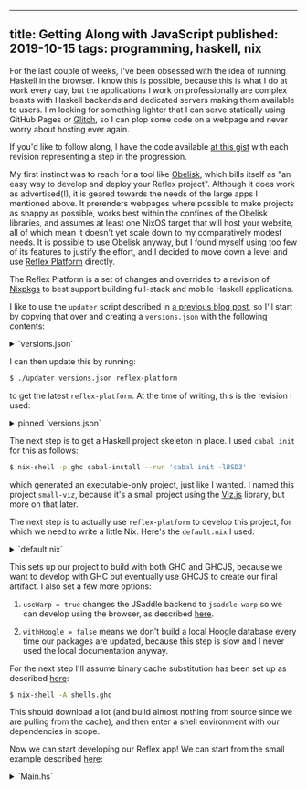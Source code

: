 --------------------------------------------------------------------------------
title: Getting Along with JavaScript
published: 2019-10-15
tags: programming, haskell, nix
--------------------------------------------------------------------------------

For the last couple of weeks, I've been obsessed with the idea of running
Haskell in the browser. I know this is possible, because this is what I do at
work every day, but the applications I work on professionally are complex
beasts with Haskell backends and dedicated servers making them available to
users. I'm looking for something lighter that I can serve statically using
GitHub Pages or [Glitch](https://glitch.com), so I can plop some code on a
webpage and never worry about hosting ever again.

If you'd like to follow along, I have the code available [at this
gist](https://gist.github.com/vaibhavsagar/24b1754b8a269fd8c54a89cb73e64fa8)
with each revision representing a step in the progression.

My first instinct was to reach for a tool like
[Obelisk](https://github.com/obsidiansystems/obelisk), which bills itself as
"an easy way to develop and deploy your Reflex project". Although it does work
as advertised(!), it is geared towards the needs of the large apps I mentioned
above.  It prerenders webpages where possible to make projects as snappy as
possible, works best within the confines of the Obelisk libraries, and assumes
at least one NixOS target that will host your website, all of which mean it
doesn't yet scale down to my comparatively modest needs. It is possible to use
Obelisk anyway, but I found myself using too few of its features to justify the
effort, and I decided to move down a level and use [Reflex
Platform](https://github.com/reflex-frp/reflex-platform) directly.

The Reflex Platform is a set of changes and overrides to a revision of
[Nixpkgs](https://github.com/NixOS/nixpkgs) to best support building full-stack
and mobile Haskell applications.

I like to use the `updater` script described in [a previous blog
post](/blog/quick-easy-nixpkgs-pinning), so I'll start by copying that over and
creating a `versions.json` with the following contents:

<details>
<summary style="cursor: pointer">`versions.json`</summary>
```json
{
  "reflex-platform": {
    "owner": "reflex-frp",
    "repo": "reflex-platform",
    "branch": "develop",
    "rev": "",
    "sha256": ""
  }
}
```
</details>

I can then update this by running:

```bash
$ ./updater versions.json reflex-platform
```

to get the latest `reflex-platform`. At the time of writing, this is the
revision I used:

<details>
<summary style="cursor: pointer">pinned `versions.json`</summary>
```json
{
  "reflex-platform": {
    "owner": "reflex-frp",
    "repo": "reflex-platform",
    "branch": "develop",
    "rev": "8f4b8973a06f78c7aaf1a222f8f8443cd934569f",
    "sha256": "167smg7dyvg5yf1wn9bx6yxvazlk0qk64rzgm2kfzn9mx873s0vp"
  }
}
```
</details>

The next step is to get a Haskell project skeleton in place. I used `cabal
init` for this as follows:

```bash
$ nix-shell -p ghc cabal-install --run 'cabal init -lBSD3'
```

which generated an executable-only project, just like I wanted. I named this
project `small-viz`, because it's a small project using the
[Viz.js](http://viz-js.com/) library, but more on that later.

The next step is to actually use `reflex-platform` to develop this project, for
which we need to write a little Nix. Here's the `default.nix` I used:

<details>
<summary style="cursor: pointer">`default.nix`</summary>
```nix
let
  # ./updater versions.json reflex-platform
  fetcher = { owner, repo, rev, sha256, ... }: builtins.fetchTarball {
    inherit sha256;
    url = "https://github.com/${owner}/${repo}/tarball/${rev}";
  };
  reflex-platform = fetcher (builtins.fromJSON (builtins.readFile ./versions.json)).reflex-platform;
in (import reflex-platform { system = builtins.currentSystem; }).project ({ pkgs, ... }: {
  useWarp = true;
  withHoogle = false;
  packages = {
    small-viz = ./.;
  };
  shells = {
    ghc = ["small-viz"];
    ghcjs = ["small-viz"];
  };
})
```
</details>

This sets up our project to build with both GHC and GHCJS, because we want to
develop with GHC but eventually use GHCJS to create our final artifact. I also
set a few more options:

1. `useWarp = true` changes the JSaddle backend to `jsaddle-warp` so we can
   develop using the browser, as described
   [here](https://github.com/reflex-frp/reflex-platform/blob/8f4b8973a06f78c7aaf1a222f8f8443cd934569f/docs/project-development.md#building-frontends-with-ghc).

2. `withHoogle = false` means we don't build a local Hoogle database every time
   our packages are updated, because this step is slow and I never used the
   local documentation anyway.

For the next step I'll assume binary cache substitution has been set up as
described
[here](https://github.com/reflex-frp/reflex-platform/blob/develop/notes/NixOS.md#enabling-the-binary-cache-on-nixos):

```bash
$ nix-shell -A shells.ghc
```

This should download a lot (and build almost nothing from source since we are
pulling from the cache), and then enter a shell environment with our
dependencies in scope.

Now we can start developing our Reflex app! We can start from the small example
described
[here](https://github.com/reflex-frp/reflex-platform/tree/8f4b8973a06f78c7aaf1a222f8f8443cd934569f#dynamics-and-events):

<details>
<summary style="cursor: pointer">`Main.hs`</summary>
```haskell
{-# LANGUAGE OverloadedStrings #-}
import Reflex.Dom

main = mainWidget $ el "div" $ do
  t <- inputElement def
  dynText $ _inputElement_value t
```
</details>

We also have to add `reflex-dom` and `reflex` to our dependencies in our
`.cabal` file, and then we can get a automatically-reloading development build
with one command:

```bash
$ nix-shell -A shells.ghc --run 'ghcid -T "Main.main" --command "cabal new-repl"'
```

This allows a native Haskell process to control a web page, so we can navigate
to it using our browser at `http://localhost:3003` and have a fast feedback
loop. In practice there is a lot of brower refreshing involved, but this is
still much nicer than having to do a GHCJS build each time we want to look at
our changes. Now we have an input box that repeats what we type into it, which
is a good start. I should point out that this works a lot better on Google
Chrome (or Chromium) than it does on Firefox, and that's what I'll be using for
development.

So where are we going with this? My plan is to build a crude version of the
[Viz.js](http://viz-js.com) homepage, where you can write
[DOT](https://en.wikipedia.org/wiki/DOT_(graph_description_language)) and see
it rendered instantly. Viz.js is the result of compiling the venerable
[Graphviz](http://graphviz.org/) to JavaScript using
[Emscripten](https://emscripten.org). It's no longer maintained but still works
fine as far as I can tell. In order to do this I want to use some kind of
JavaScript FFI to call out to `viz.js`, but first I want to swap out our text
input for a text area, and move the repeated output to just below the text area
instead of beside it.

<details>
<summary style="cursor: pointer">`Main.hs`</summary>
```haskell
{-# LANGUAGE OverloadedStrings #-}
import Reflex.Dom

main = mainWidget $ el "div" $ do
  t <- textArea def
  el "div" $
    dynText $ _textArea_value t
```
</details>

The latest version of Viz.js is available
[here](https://www.jsdelivr.com/package/npm/viz.js), and we can include it
using `mainWidgetWithHead`:

<details>
<summary style="cursor: pointer">`Main.hs`</summary>
```haskell
{-# LANGUAGE OverloadedStrings #-}
import Reflex.Dom

main = mainWidgetWithHead widgetHead $ el "div" $ do
  t <- textArea def
  el "div" $
    dynText $ _textArea_value t
  where
    widgetHead :: DomBuilder t m => m ()
    widgetHead = do
      script "https://cdn.jsdelivr.net/npm/viz.js@2.1.2/viz.min.js"
      script "https://cdn.jsdelivr.net/npm/viz.js@2.1.2/full.render.min.js"
    script src = elAttr "script" ("type" =: "text/javascript" <> "src" =: src) blank
```
</details>

Now we can poke around with our browser developer tools until we have a useful
function. Here's what I came up with, based on the examples in the
[wiki](https://github.com/mdaines/viz.js/wiki/Usage#using-a-script-tag):

```javascript
function(e, string) {
  var viz = new Viz();
  viz.renderSVGElement(string)
  .then(function(element) {
    e.innerHTML = element.outerHTML;
  })
  .catch(function(error) {
    e.innerHTML = error;
  })
}
```

Now we can start thinking about how we want to do JavaScript interop! Although
there is a GHCJS FFI as described [in the
wiki](https://github.com/ghcjs/ghcjs/wiki/A-few-examples-of-Foreign-Function-Interface),
this doesn't seem to work at all with GHC, and that means we can't use it
during development. I don't think that's good enough, and fortunately we don't
have to settle for this and instead can use
[`jsaddle`](http://hackage.haskell.org/package/jsaddle-0.9.6.0), which bills
itself as "an EDSL for calling JavaScript that can be used both from GHCJS and
GHC". We can add `jsaddle` to our dependencies, add `Viz` to the
`exposed-modules` stanza in our `.cabal` file, and create a new module `Viz`,
and then we can use the `eval` and `call` functions to call our JavaScript
directly:

<details>
<summary style="cursor: pointer">`Viz.hs`</summary>
```haskell
module Viz where

import Language.Javascript.JSaddle

viz :: JSVal -> JSVal -> JSM ()
viz element string = do
  call vizJs vizJs [element, string]
  pure ()

vizJs :: JSM JSVal
vizJs = eval
  "(function(e, string) { \
  \  var viz = new Viz(); \
  \  viz.renderSVGElement(string) \
  \  .then(function(element) { \
  \    e.innerHTML = element.outerHTML; \
  \  }) \
  \  .catch(function(error) { \
  \    e.innerHTML = error; \
  \  }) \
  \})"
```
</details>

JSaddle runs operations in `JSM`, which is similar to `IO`, and all functions
take values of type `JSVal` to ensure they can be represented as JavaScript
values. We pass `vizJs` to `call` twice because the second parameter represents
the `this` keyword.

Wiring everything up together is just a few more lines of code:

<details>
<summary style="cursor: pointer">`Main.hs`</summary>
```haskell
{-# LANGUAGE OverloadedStrings #-}
import Reflex.Dom
import Language.Javascript.JSaddle (liftJSM, toJSVal)
import Viz (viz)

main = mainWidgetWithHead widgetHead $ el "div" $ do
  t <- textArea def
  e <- _element_raw . fst <$> el' "div" blank
  performEvent_ $ ffor (updated (_textArea_value t)) $ \text -> liftJSM $ do
    jsE <- toJSVal e
    jsT <- toJSVal text
    viz jsE jsT
  where
    widgetHead :: DomBuilder t m => m ()
    widgetHead = do
      script "https://cdn.jsdelivr.net/npm/viz.js@2.1.2/viz.min.js"
      script "https://cdn.jsdelivr.net/npm/viz.js@2.1.2/full.render.min.js"
    script src = elAttr "script" ("type" =: "text/javascript" <> "src" =: src) blank
```
</details>

There's a lot going on here, so I'll explain in a little more detail.

Instead of an element which displays the textarea contents as they are updated,
we just want a reference to a blank `<div>`, so we use the
[`el'`](https://hackage.haskell.org/package/reflex-dom-core-0.5/docs/Reflex-Dom-Widget-Basic.html#v:el-39-)
function and pull out the raw element.
[`performEvent_`](http://hackage.haskell.org/package/reflex-0.6.2.4/docs/Reflex-PerformEvent-Class.html#v:performEvent_)
mediates the interaction between Reflex and side-effecting actions, like our
function that updates the DOM with a rendered graph, so we want to use it to
render a new graph every time the textarea is updated.

An introduction to Reflex is out of scope for this blog post, but it's worth
mentioning that the textarea value is represented as a
[`Dynamic`](http://hackage.haskell.org/package/reflex-0.6.2.4/docs/Reflex-Class.html#t:Dynamic),
which can change over time and notify consumers when it has changed. This can
be thought of as the combination of a related
[`Behavior`](http://hackage.haskell.org/package/reflex-0.6.2.4/docs/Reflex-Class.html#t:Behavior)
and
[`Event`](http://hackage.haskell.org/package/reflex-0.6.2.4/docs/Reflex-Class.html#t:Event).
`performEvent_` only takes an `Event`, and we can get the underlying `Event`
out of a `Dynamic` with
[`updated`](http://hackage.haskell.org/package/reflex-0.6.2.4/docs/Reflex-Class.html#v:updated).

`ffor` is just `flip fmap`, and we use it to operate on the underlying `Text`
value, convert both it and the reference to the element we want to update to
`JSVal`s, and then pass them as arguments to the `viz` function we defined
earlier. Now we should have a working GraphViz renderer in our browser!

We could stop here, but I think we can do better than evaluating JavaScript
strings. JSaddle is an EDSL, so we can rewrite our JavaScript in Haskell:

<details>
<summary style="cursor: pointer">`Viz.hs`</summary>
```haskell
module Viz where

import Language.Javascript.JSaddle

viz :: JSVal -> JSVal -> JSM ()
viz element string = do
  viz <- new (jsg "Viz") ()
  render <- viz # "renderSVGElement" $ [string]
  result <- render # "then" $ [(fun $ \_ _ [e] -> do
    outer <- e ! "outerHTML"
    element <# "innerHTML" $ outer
  )]
  result # "catch" $ [(fun $ \_ _ [err] ->
    element <# "innerHTML" $ err
  )]
  pure ()
```
</details>

This is recognisably the same logic as before, but using some new JSaddle operators:

- [`#`](http://hackage.haskell.org/package/jsaddle-0.9.6.0/docs/Language-Javascript-JSaddle.html#v:-35-)
  is for calling a JavaScript function
- [`!`](http://hackage.haskell.org/package/jsaddle-0.9.6.0/docs/Language-Javascript-JSaddle.html#v:-33-)
  is for property access
- [`<#`](http://hackage.haskell.org/package/jsaddle-0.9.6.0/docs/Language-Javascript-JSaddle.html#v:-60--35-)
  is a setter

This is an improvement, but we can do even better using the lensy API (after
adding `lens` to our dependencies):

<details>
<summary style="cursor: pointer">`Viz.hs`</summary>
```haskell
module Viz where

import Language.Javascript.JSaddle
import Control.Lens ((^.))

viz :: JSVal -> JSVal -> JSM ()
viz element string = do
  viz <- new (jsg "Viz") ()
  render <- viz ^. js1 "renderSVGElement" string
  result <- render ^. js1 "then" (fun $ \_ _ [e] -> do
    outer <- e ! "outerHTML"
    element ^. jss "innerHTML" outer)
  result ^. js1 "catch" (fun $ \_ _ [err] ->
    element ^. jss "innerHTML" err)
  pure ()
```
</details>

Not much has changed except that we can use convenience functions like
[`js1`](http://hackage.haskell.org/package/jsaddle-0.9.6.0/docs/Language-Javascript-JSaddle.html#v:js1)
and
[`jss`](http://hackage.haskell.org/package/jsaddle-0.9.6.0/docs/Language-Javascript-JSaddle.html#v:jss).

I'm told it's possible to get rid of the JSaddle overhead entirely by using a
library like [`ghcjs-dom`](https://hackage.haskell.org/package/ghcjs-dom), but
I haven't explored this approach, and I will leave this as an exercise for the
reader. If you figure out how to do this, please let me know!

Finally we are able to run Haskell on the frontend without having to write any
JavaScript ourselves.
